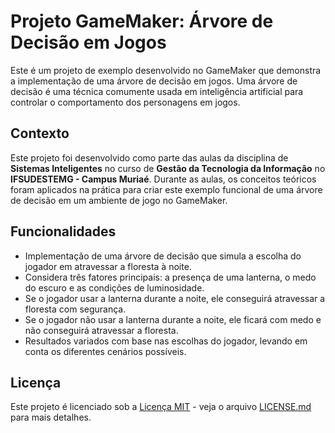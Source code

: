# Projeto GameMaker: Árvore de Decisão em Jogos

Este é um projeto de exemplo desenvolvido no GameMaker que demonstra a implementação de uma árvore de decisão em jogos. Uma árvore de decisão é uma técnica comumente usada em inteligência artificial para controlar o comportamento dos personagens em jogos.

## Contexto

Este projeto foi desenvolvido como parte das aulas da disciplina de **Sistemas Inteligentes** no curso de **Gestão da Tecnologia da Informação** no **IFSUDESTEMG - Campus Muriaé**. Durante as aulas, os conceitos teóricos foram aplicados na prática para criar este exemplo funcional de uma árvore de decisão em um ambiente de jogo no GameMaker.

## Funcionalidades

- Implementação de uma árvore de decisão que simula a escolha do jogador em atravessar a floresta à noite.
- Considera três fatores principais: a presença de uma lanterna, o medo do escuro e as condições de luminosidade.
- Se o jogador usar a lanterna durante a noite, ele conseguirá atravessar a floresta com segurança.
- Se o jogador não usar a lanterna durante a noite, ele ficará com medo e não conseguirá atravessar a floresta.
- Resultados variados com base nas escolhas do jogador, levando em conta os diferentes cenários possíveis.

## Licença

Este projeto é licenciado sob a [Licença MIT](LICENSE.md) - veja o arquivo [LICENSE.md](LICENSE.md) para mais detalhes.

